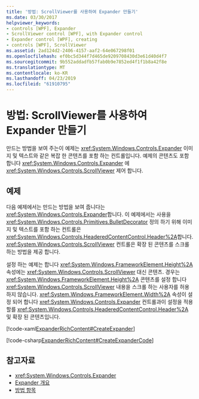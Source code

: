```yaml
---
title: '방법: ScrollViewer를 사용하여 Expander 만들기'
ms.date: 03/30/2017
helpviewer_keywords:
- controls [WPF], Expander
- ScrollViewer control [WPF], with Expander control
- Expander control [WPF], creating
- controls [WPF], ScrollViewer
ms.assetid: 2ad124d2-2406-4157-aaf2-64e067298f01
ms.openlocfilehash: ef0bc5d344f7d465de9209708430d3e61d40d4f7
ms.sourcegitcommit: 9b552addadfb57fab0b9e7852ed4f1f1b8a42f8e
ms.translationtype: MT
ms.contentlocale: ko-KR
ms.lasthandoff: 04/23/2019
ms.locfileid: "61910795"
---
```

# <a name="how-to-create-an-expander-with-a-scrollviewer"></a>방법: ScrollViewer를 사용하여 Expander 만들기
만드는 방법을 보여 주는이 예제는 <xref:System.Windows.Controls.Expander> 이미지 및 텍스트와 같은 복잡 한 콘텐츠를 포함 하는 컨트롤입니다. 예제의 콘텐츠도 포함 합니다 <xref:System.Windows.Controls.Expander> 에 <xref:System.Windows.Controls.ScrollViewer> 제어 합니다.  
  
## <a name="example"></a>예제  
 다음 예제에서는 만드는 방법을 보여 줍니다는 <xref:System.Windows.Controls.Expander>합니다. 이 예제에서는 사용을 <xref:System.Windows.Controls.Primitives.BulletDecorator> 정의 하기 위해 이미지 및 텍스트를 포함 하는 컨트롤은 <xref:System.Windows.Controls.HeaderedContentControl.Header%2A>합니다. <xref:System.Windows.Controls.ScrollViewer> 컨트롤은 확장 된 콘텐츠를 스크롤 하는 방법을 제공 합니다.  
  
 설정 하는 예제는 합니다 <xref:System.Windows.FrameworkElement.Height%2A> 속성에는 <xref:System.Windows.Controls.ScrollViewer> 대신 콘텐츠. 경우는 <xref:System.Windows.FrameworkElement.Height%2A> 콘텐츠를 설정 합니다 <xref:System.Windows.Controls.ScrollViewer> 내용을 스크롤 하는 사용자를 허용 하지 않습니다. <xref:System.Windows.FrameworkElement.Width%2A> 속성이 설정 되어 합니다 <xref:System.Windows.Controls.Expander> 컨트롤과이 설정을 적용할를 <xref:System.Windows.Controls.HeaderedContentControl.Header%2A> 및 확장 된 콘텐츠입니다.  
  
 [!code-xaml[ExpanderRichContent#CreateExpander](~/samples/snippets/csharp/VS_Snippets_Wpf/ExpanderRichContent/CSharp/Window1.xaml#createexpander)]  
  
 [!code-csharp[ExpanderRichContent#CreateExpanderCode](~/samples/snippets/csharp/VS_Snippets_Wpf/ExpanderRichContent/CSharp/Window1.xaml.cs#createexpandercode)]  
  
## <a name="see-also"></a>참고자료

- <xref:System.Windows.Controls.Expander>
- [Expander 개요](expander-overview.md)
- [방법 항목](expander-how-to-topics.md)
